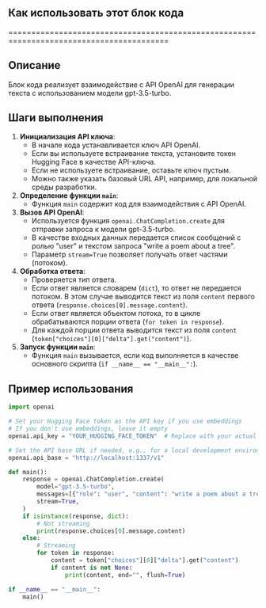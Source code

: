 ## Как использовать этот блок кода
=========================================================================================

Описание
-------------------------
Блок кода реализует взаимодействие с API OpenAI для генерации текста с использованием модели gpt-3.5-turbo. 

Шаги выполнения
-------------------------
1. **Инициализация API ключа**:
    -  В начале кода устанавливается ключ API OpenAI. 
    - Если вы используете встраивание текста, установите  токен Hugging Face в качестве API-ключа.  
    - Если не используете встраивание, оставьте ключ пустым.
    - Можно также указать базовый URL API, например, для локальной среды разработки.
2. **Определение функции `main`**:
    - Функция  `main`  содержит код для взаимодействия с API OpenAI.
3. **Вызов API OpenAI**:
    - Используется функция  `openai.ChatCompletion.create`  для отправки запроса к модели gpt-3.5-turbo.
    - В качестве входных данных передается список сообщений с ролью "user" и текстом запроса "write a poem about a tree".
    - Параметр `stream=True` позволяет получать ответ частями (потоком).
4. **Обработка ответа**:
    - Проверяется тип ответа. 
    - Если ответ является словарем (`dict`), то ответ не передается потоком. В этом случае  выводится текст из поля `content` первого ответа (`response.choices[0].message.content`). 
    - Если ответ является объектом потока, то в цикле обрабатываются порции ответа (`for token in response`). 
    -  Для каждой порции ответа выводится текст из поля `content` (`token["choices"][0]["delta"].get("content")`).
5. **Запуск функции `main`**:
    - Функция  `main`  вызывается, если код выполняется в качестве основного скрипта (`if __name__ == "__main__":`).

Пример использования
-------------------------

```python
import openai

# Set your Hugging Face token as the API key if you use embeddings
# If you don't use embeddings, leave it empty
openai.api_key = "YOUR_HUGGING_FACE_TOKEN"  # Replace with your actual token

# Set the API base URL if needed, e.g., for a local development environment
openai.api_base = "http://localhost:1337/v1"

def main():
    response = openai.ChatCompletion.create(
        model="gpt-3.5-turbo",
        messages=[{"role": "user", "content": "write a poem about a tree"}],
        stream=True,
    )
    if isinstance(response, dict):
        # Not streaming
        print(response.choices[0].message.content)
    else:
        # Streaming
        for token in response:
            content = token["choices"][0]["delta"].get("content")
            if content is not None:
                print(content, end="", flush=True)

if __name__ == "__main__":
    main()
```